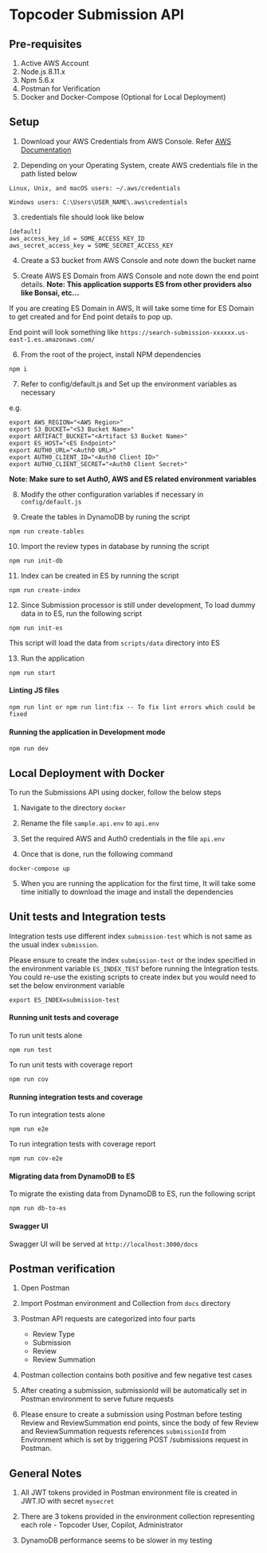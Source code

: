 # Topcoder Submission API


## Pre-requisites

1. Active AWS Account
2. Node.js 8.11.x
3. Npm 5.6.x
4. Postman for Verification 
5. Docker and Docker-Compose (Optional for Local Deployment)

## Setup

1. Download your AWS Credentials from AWS Console. Refer [AWS Documentation](https://docs.aws.amazon.com/sdk-for-javascript/v2/developer-guide/getting-your-credentials.html)

2. Depending on your Operating System, create AWS credentials file in the path listed below

```
Linux, Unix, and macOS users: ~/.aws/credentials

Windows users: C:\Users\USER_NAME\.aws\credentials
```

3. credentials file should look like below

```
[default]
aws_access_key_id = SOME_ACCESS_KEY_ID
aws_secret_access_key = SOME_SECRET_ACCESS_KEY
```


4. Create a S3 bucket from AWS Console and note down the bucket name

5. Create AWS ES Domain from AWS Console and note down the end point details. **Note: This application supports ES from other providers also like Bonsai, etc...**

If you are creating ES Domain in AWS, It will take some time for ES Domain to get created and for End point details to pop up.

End point will look something like `https://search-submission-xxxxxx.us-east-1.es.amazonaws.com/`

6. From the root of the project, install NPM dependencies

```
npm i
```

7. Refer to config/default.js and Set up the environment variables as necessary

e.g.

```
export AWS_REGION="<AWS Region>"
export S3_BUCKET="<S3 Bucket Name>"
export ARTIFACT_BUCKET="<Artifact S3 Bucket Name>"
export ES_HOST="<ES Endpoint>"
export AUTH0_URL="<Auth0 URL>"
export AUTH0_CLIENT_ID="<Auth0 Client ID>"
export AUTH0_CLIENT_SECRET="<Auth0 Client Secret>"
```

**Note: Make sure to set Auth0, AWS and ES related environment variables**

8. Modify the other configuration variables if necessary in `config/default.js`

9. Create the tables in DynamoDB by runing the script

```
npm run create-tables
```

10. Import the review types in database by running the script

```
npm run init-db
```

11. Index can be created in ES by running the script

```
npm run create-index
```

12. Since Submission processor is still under development, To load dummy data in to ES, run the following script

```
npm run init-es
```

This script will load the data from `scripts/data` directory into ES

13. Run the application

```
npm run start
```

#### Linting JS files

```
npm run lint or npm run lint:fix -- To fix lint errors which could be fixed
```

#### Running the application in Development mode

```
npm run dev
```


## Local Deployment with Docker

To run the Submissions API using docker, follow the below steps

1. Navigate to the directory `docker`

2. Rename the file `sample.api.env` to `api.env`

3. Set the required AWS and Auth0 credentials in the file `api.env`

4. Once that is done, run the following command

```
docker-compose up
```

5. When you are running the application for the first time, It will take some time initially to download the image and install the dependencies

## Unit tests and Integration tests

Integration tests use different index `submission-test` which is not same as the usual index `submission`.

Please ensure to create the index `submission-test` or the index specified in the environment variable `ES_INDEX_TEST` before running the Integration tests. You could re-use the existing scripts to create index but you would need to set the below environment variable

```
export ES_INDEX=submission-test
```

#### Running unit tests and coverage

To run unit tests alone

```
npm run test
```

To run unit tests with coverage report

```
npm run cov
```

#### Running integration tests and coverage

To run integration tests alone

```
npm run e2e
```

To run integration tests with coverage report

```
npm run cov-e2e
```

#### Migrating data from DynamoDB to ES

To migrate the existing data from DynamoDB to ES, run the following script

```
npm run db-to-es
```

#### Swagger UI

Swagger UI will be served at `http://localhost:3000/docs`

## Postman verification

1. Open Postman

2. Import Postman environment and Collection from `docs` directory

3. Postman API requests are categorized into four parts 
   - Review Type
   - Submission
   - Review
   - Review Summation

4. Postman collection contains both positive and few negative test cases

5. After creating a submission, submissionId will be automatically set in Postman environment to serve future requests

6. Please ensure to create a submission using Postman before testing Review and ReviewSummation end points, since the body of few Review and ReviewSummation requests references `submissionId` from Environment which is set by triggering POST /submissions request in Postman.

## General Notes

1. All JWT tokens provided in Postman environment file is created in JWT.IO with secret `mysecret`

2. There are 3 tokens provided in the environment collection representing each role - Topcoder User, Copilot, Administrator

3. DynamoDB performance seems to be slower in my testing
